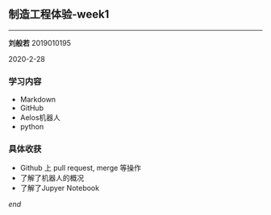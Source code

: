 ## 制造工程体验-week1

---
**刘般若**  2019010195

2020-2-28 

### 学习内容

- Markdown
- GitHub
- Aelos机器人
- python

### 具体收获

- Github 上 pull request, merge 等操作
- 了解了机器人的概况
- 了解了Jupyer Notebook

*end*
